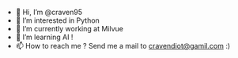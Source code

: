 - 👋 Hi, I’m @craven95
- 👀 I’m interested in Python 
- 🌱 I’m currently working at Milvue
- 💞️ I’m learning AI !
- 📫 How to reach me ? Send me a mail to cravendiot@gamil.com :)

<!---
craven95/craven95 is a ✨ special ✨ repository because its `README.md` (this file) appears on your GitHub profile.
You can click the Preview link to take a look at your changes.
--->

